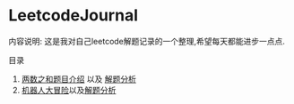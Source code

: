 # LeetcodeJournal
内容说明:
这是我对自己leetcode解题记录的一个整理,希望每天都能进步一点点. 


目录
1. [两数之和题目介绍](https://leetcode-cn.com/problems/add-two-numbers/) 以及 [解题分析](两数之和.md)
2. [机器人大冒险](https://leetcode-cn.com/problems/programmable-robot/)以及[解题分析](机器人大冒险.md)